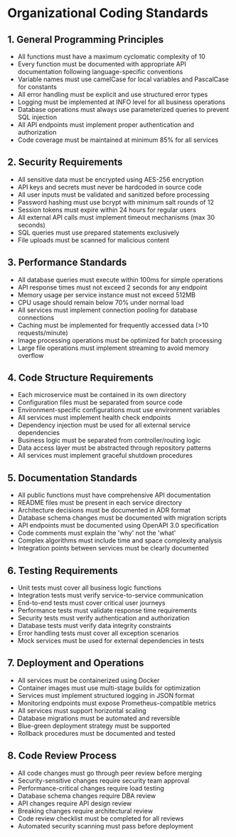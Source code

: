 # Organizational Coding Standards

## 1. General Programming Principles
- All functions must have a maximum cyclomatic complexity of 10
- Every function must be documented with appropriate API documentation following language-specific conventions
- Variable names must use camelCase for local variables and PascalCase for constants
- All error handling must be explicit and use structured error types
- Logging must be implemented at INFO level for all business operations
- Database operations must always use parameterized queries to prevent SQL injection
- All API endpoints must implement proper authentication and authorization
- Code coverage must be maintained at minimum 85% for all services

## 2. Security Requirements
- All sensitive data must be encrypted using AES-256 encryption
- API keys and secrets must never be hardcoded in source code
- All user inputs must be validated and sanitized before processing
- Password hashing must use bcrypt with minimum salt rounds of 12
- Session tokens must expire within 24 hours for regular users
- All external API calls must implement timeout mechanisms (max 30 seconds)
- SQL queries must use prepared statements exclusively
- File uploads must be scanned for malicious content

## 3. Performance Standards
- All database queries must execute within 100ms for simple operations
- API response times must not exceed 2 seconds for any endpoint
- Memory usage per service instance must not exceed 512MB
- CPU usage should remain below 70% under normal load
- All services must implement connection pooling for database connections
- Caching must be implemented for frequently accessed data (>10 requests/minute)
- Image processing operations must be optimized for batch processing
- Large file operations must implement streaming to avoid memory overflow

## 4. Code Structure Requirements
- Each microservice must be contained in its own directory
- Configuration files must be separated from source code
- Environment-specific configurations must use environment variables
- All services must implement health check endpoints
- Dependency injection must be used for all external service dependencies
- Business logic must be separated from controller/routing logic
- Data access layer must be abstracted through repository patterns
- All services must implement graceful shutdown procedures

## 5. Documentation Standards
- All public functions must have comprehensive API documentation
- README files must be present in each service directory
- Architecture decisions must be documented in ADR format
- Database schema changes must be documented with migration scripts
- API endpoints must be documented using OpenAPI 3.0 specification
- Code comments must explain the 'why' not the 'what'
- Complex algorithms must include time and space complexity analysis
- Integration points between services must be clearly documented

## 6. Testing Requirements
- Unit tests must cover all business logic functions
- Integration tests must verify service-to-service communication
- End-to-end tests must cover critical user journeys
- Performance tests must validate response time requirements
- Security tests must verify authentication and authorization
- Database tests must verify data integrity constraints
- Error handling tests must cover all exception scenarios
- Mock services must be used for external dependencies in tests

## 7. Deployment and Operations
- All services must be containerized using Docker
- Container images must use multi-stage builds for optimization
- Services must implement structured logging in JSON format
- Monitoring endpoints must expose Prometheus-compatible metrics
- All services must support horizontal scaling
- Database migrations must be automated and reversible
- Blue-green deployment strategy must be supported
- Rollback procedures must be documented and tested

## 8. Code Review Process
- All code changes must go through peer review before merging
- Security-sensitive changes require security team approval
- Performance-critical changes require load testing
- Database schema changes require DBA review
- API changes require API design review
- Breaking changes require architectural review
- Code review checklist must be completed for all reviews
- Automated security scanning must pass before deployment

